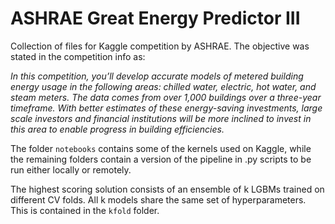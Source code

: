 # ASHRAE Great Energy Predictor III

Collection of files for Kaggle competition by ASHRAE. The objective was stated in the competition info as:

*In this competition, you’ll develop accurate models of metered building energy usage in the following areas: chilled water, electric, hot water, and steam meters. The data comes from over 1,000 buildings over a three-year timeframe. With better estimates of these energy-saving investments, large scale investors and financial institutions will be more inclined to invest in this area to enable progress in building efficiencies.*

The folder `notebooks` contains some of the kernels used on Kaggle, while the remaining folders contain a version of the pipeline in .py scripts to be run either locally or remotely.

The highest scoring solution consists of an ensemble of k LGBMs trained on different CV folds. All k models share the same set of hyperparameters. This is contained in the `kfold` folder.


